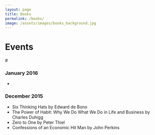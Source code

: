 ```yaml
---
layout: page
title: Books
permalink: /books/
image: /assets/images/books_background.jpg
---
```


# Events

#[]()

### January 2016
- 

### December 2015
- Six Thinking Hats by Edward de Bono
- The Power of Habit: Why We Do What We Do in Life and Business by Charles Duhigg
- Zero to One by Peter Thiel
- Confessions of an Economic Hit Man by John Perkins
